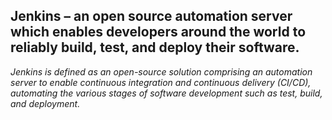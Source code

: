 ## Jenkins – an open source automation server which enables developers around the world to reliably build, test, and deploy their software.

*Jenkins is defined as an open-source solution comprising an automation server to enable continuous integration and continuous delivery (CI/CD), automating the various stages of software development such as test, build, and deployment.*
